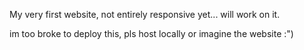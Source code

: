 My very first website, not entirely responsive yet... will work on it.

im too broke to deploy this, pls host locally or imagine the website :")
